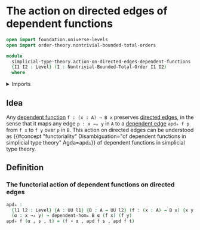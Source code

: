 # The action on directed edges of dependent functions

```agda
open import foundation.universe-levels
open import order-theory.nontrivial-bounded-total-orders

module
  simplicial-type-theory.action-on-directed-edges-dependent-functions
  {I1 I2 : Level} (I : Nontrivial-Bounded-Total-Order I1 I2)
  where
```

<details><summary>Imports</summary>

```agda
open import foundation.action-on-identifications-dependent-functions
open import foundation.action-on-identifications-functions
open import foundation.constant-maps
open import foundation.dependent-pair-types
open import foundation.equality-cartesian-product-types
open import foundation.equality-dependent-pair-types
open import foundation.function-types
open import foundation.identity-types
open import foundation.universe-levels

open import simplicial-type-theory.dependent-directed-edges I
open import simplicial-type-theory.directed-edges I
```

</details>

## Idea

Any [dependent function](foundation.dependent-function-types.md)
`f : (x : A) → B x` preserves
[directed edges](simplicial-type-theory.directed-edges.md), in the sense that it
maps any edge `p : x →▵ y` in `A` to a
[dependent edge](simplicial-type-theory.dependent-directed-edges.md) `apd▵ f p`
from `f x` to `f y` over `p` in `B`. This action on directed edges can be
understood as
{{#concept "functoriality" Disambiguation="of dependent functions in simplicial type theory" Agda=apd▵}}
of dependent functions in simplicial type theory.

## Definition

### The functorial action of dependent functions on directed edges

```agda
apd▵ :
  {l1 l2 : Level} {A : UU l1} {B : A → UU l2} (f : (x : A) → B x) {x y : A} →
  (α : x →▵ y) → dependent-hom▵ B α (f x) (f y)
apd▵ f (α , s , t) = (f ∘ α , apd f s , apd f t)
```
